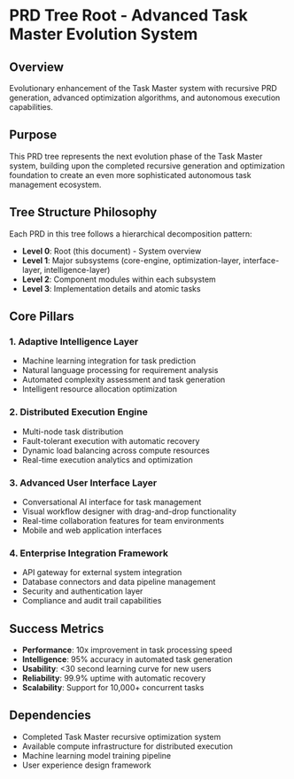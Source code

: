 # PRD Tree Root - Advanced Task Master Evolution System

## Overview
Evolutionary enhancement of the Task Master system with recursive PRD generation, advanced optimization algorithms, and autonomous execution capabilities.

## Purpose
This PRD tree represents the next evolution phase of the Task Master system, building upon the completed recursive generation and optimization foundation to create an even more sophisticated autonomous task management ecosystem.

## Tree Structure Philosophy
Each PRD in this tree follows a hierarchical decomposition pattern:
- **Level 0**: Root (this document) - System overview
- **Level 1**: Major subsystems (core-engine, optimization-layer, interface-layer, intelligence-layer)
- **Level 2**: Component modules within each subsystem
- **Level 3**: Implementation details and atomic tasks

## Core Pillars

### 1. Adaptive Intelligence Layer
- Machine learning integration for task prediction
- Natural language processing for requirement analysis
- Automated complexity assessment and task generation
- Intelligent resource allocation optimization

### 2. Distributed Execution Engine
- Multi-node task distribution
- Fault-tolerant execution with automatic recovery
- Dynamic load balancing across compute resources
- Real-time execution analytics and optimization

### 3. Advanced User Interface Layer
- Conversational AI interface for task management
- Visual workflow designer with drag-and-drop functionality
- Real-time collaboration features for team environments
- Mobile and web application interfaces

### 4. Enterprise Integration Framework
- API gateway for external system integration
- Database connectors and data pipeline management
- Security and authentication layer
- Compliance and audit trail capabilities

## Success Metrics
- **Performance**: 10x improvement in task processing speed
- **Intelligence**: 95% accuracy in automated task generation
- **Usability**: <30 second learning curve for new users
- **Reliability**: 99.9% uptime with automatic recovery
- **Scalability**: Support for 10,000+ concurrent tasks

## Dependencies
- Completed Task Master recursive optimization system
- Available compute infrastructure for distributed execution
- Machine learning model training pipeline
- User experience design framework